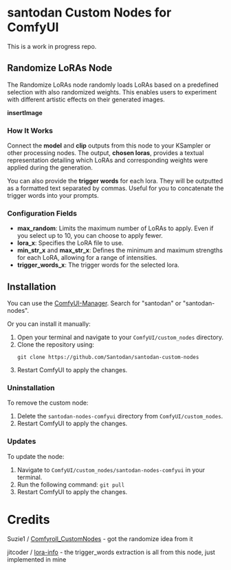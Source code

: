 # santodan Custom Nodes for ComfyUI

This is a work in progress repo. 

## Randomize LoRAs Node
The Randomize LoRAs node randomly loads LoRAs based on a predefined selection with also randomized weights. This enables users to experiment with different artistic effects on their generated images.

__insertImage__

### How It Works
Connect the **model** and **clip** outputs from this node to your KSampler or other processing nodes. The output, **chosen loras**, provides a textual representation detailing which LoRAs and corresponding weights were applied during the generation.

You can also provide the **trigger words** for each lora. They will be outputted as a formatted text separated by commas. Useful for you to concatenate the trigger words into your prompts.

### Configuration Fields
- **max_random**: Limits the maximum number of LoRAs to apply. Even if you select up to 10, you can choose to apply fewer.
- **lora_x**: Specifies the LoRA file to use.
- **min_str_x** and **max_str_x**: Defines the minimum and maximum strengths for each LoRA, allowing for a range of intensities.
- **trigger_words_x**: The trigger words for the selected lora.


## Installation
You can use the [ComfyUI-Manager](https://github.com/ltdrdata/ComfyUI-Manager). Search for "santodan" or "santodan-nodes".

Or you can install it manually:

1. Open your terminal and navigate to your `ComfyUI/custom_nodes` directory.
2. Clone the repository using:
   ```
   git clone https://github.com/Santodan/santodan-custom-nodes
   ```
3. Restart ComfyUI to apply the changes.  

### Uninstallation
To remove the custom node:
1. Delete the `santodan-nodes-comfyui` directory from `ComfyUI/custom_nodes`.
2. Restart ComfyUI to apply the changes. 

### Updates
To update the node:

1. Navigate to `ComfyUI/custom_nodes/santodan-nodes-comfyui` in your terminal.
2. Run the following command: `git pull`
3. Restart ComfyUI to apply the changes.

# Credits
Suzie1 / [Comfyroll_CustomNodes](https://github.com/Suzie1/ComfyUI_Comfyroll_CustomNodes) - got the randomize idea from it

jitcoder / [lora-info](https://github.com/jitcoder/lora-info) - the trigger_words extraction is all from this node, just implemented in mine
